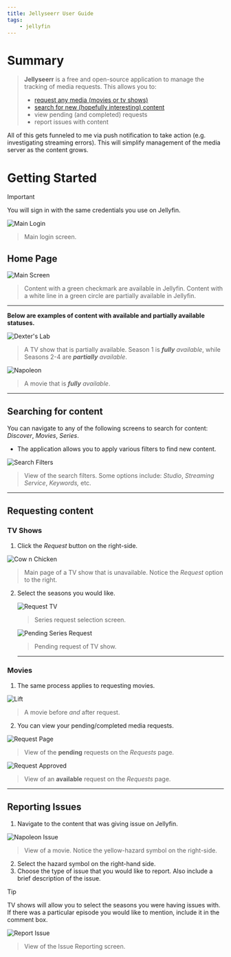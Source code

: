```yaml
---
title: Jellyseerr User Guide
tags:
    - jellyfin
---
```

# Summary
> **Jellyseerr** is a free and open-source application to manage the tracking of media requests.
This allows you to:
> 
> - [request any media (movies or tv shows)](jellyseerr-user-guide#requesting-content)
> - [search for new (hopefully interesting) content](jellyseerr-user-guide#Searching%20for%20content)
> - view pending (and completed) requests
> - report issues with content

All of this gets funneled to me via push notification to take action (e.g. investigating streaming errors). This will simplify management of the media server as the content grows.

# Getting Started

>[!important]
>You will sign in with the same credentials you use on Jellyfin.

![Main Login](img/jellyseerr/login-screen.png)

> Main login screen.

## Home Page

![Main Screen](img/jellyseerr/main-screen.png)
> Content with a green checkmark are available in Jellyfin. 
> Content with a white line in a green circle are partially available in Jellyfin.

---

**Below are examples of content with available and partially available statuses.**

![Dexter's Lab](img/jellyseerr/dexters-lab.png)
> A TV show that is partially available. Season 1 is ***fully** available*, while Seasons 2-4 are ***partially** available*.

![Napoleon](img/jellyseerr/napoleon.png)
> A movie that is ***fully** available*.

---
## Searching for content

You can navigate to any of the following screens to search for content: *Discover*, *Movies*, *Series*.

- The application allows you to apply various filters to find new content.

![Search Filters](img/jellyseerr/search-filters.png)
>View of the search filters.
>Some options include: *Studio*, *Streaming Service*, *Keywords,* etc.

---
## Requesting content
### TV Shows

1. Click the *Request* button on the right-side.

![Cow n Chicken](img/jellyseerr/cow-n-chicken.png)

> Main page of a TV show that is unavailable. Notice the *Request* option to the right.

2. Select the seasons you would like.
    
    ![Request TV](img/jellyseerr/request-tv.png)
    > Series request selection screen.    



    ![Pending Series Request](img/jellyseerr/pending-request-series.png)
    > Pending request of TV show.
    
    ---
### Movies
1. The same process applies to requesting movies.

![Lift](img/jellyseerr/lift-new.png)
> A movie before *and* after request. 

2. You can view your pending/completed media requests.

![Request Page](img/jellyseerr/requests-page.png)

> View of the **pending** requests on the *Requests* page.

![Request Approved](img/jellyseerr/request-approved.png)

> View of an **available** request on the *Requests* page.

    
---
## Reporting Issues

1. Navigate to the content that was giving issue on Jellyfin.

![Napoleon Issue](img/jellyseerr/napoleon-issue.png)

> View of a movie. Notice the yellow-hazard symbol on the right-side.

2. Select the hazard symbol on the right-hand side.
3. Choose the type of issue that you would like to report. Also include a brief description of the issue.
> [!tip]
> TV shows will allow you to select the seasons you were having issues with. If there was a particular episode you would like to mention, include it in the comment box.

![Report Issue](img/jellyseerr/report-issue.png)
> View of the Issue Reporting screen.